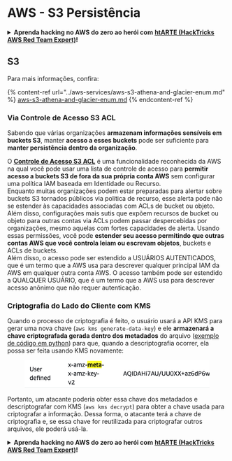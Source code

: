 # AWS - S3 Persistência

<details>

<summary><strong>Aprenda hacking no AWS do zero ao herói com</strong> <a href="https://training.hacktricks.xyz/courses/arte"><strong>htARTE (HackTricks AWS Red Team Expert)</strong></a><strong>!</strong></summary>

Outras formas de apoiar o HackTricks:

* Se você quer ver sua **empresa anunciada no HackTricks** ou **baixar o HackTricks em PDF**, confira os [**PLANOS DE ASSINATURA**](https://github.com/sponsors/carlospolop)!
* Adquira o [**material oficial PEASS & HackTricks**](https://peass.creator-spring.com)
* Descubra [**A Família PEASS**](https://opensea.io/collection/the-peass-family), nossa coleção de [**NFTs**](https://opensea.io/collection/the-peass-family) exclusivos
* **Junte-se ao grupo** 💬 [**Discord**](https://discord.gg/hRep4RUj7f) ou ao [**grupo do telegram**](https://t.me/peass) ou **siga-me** no **Twitter** 🐦 [**@carlospolopm**](https://twitter.com/carlospolopm)**.**
* **Compartilhe suas técnicas de hacking enviando PRs para os repositórios github do** [**HackTricks**](https://github.com/carlospolop/hacktricks) e [**HackTricks Cloud**](https://github.com/carlospolop/hacktricks-cloud).

</details>

## S3

Para mais informações, confira:

{% content-ref url="../aws-services/aws-s3-athena-and-glacier-enum.md" %}
[aws-s3-athena-and-glacier-enum.md](../aws-services/aws-s3-athena-and-glacier-enum.md)
{% endcontent-ref %}

### Via Controle de Acesso S3 ACL

Sabendo que várias organizações **armazenam informações sensíveis em buckets S3**, manter **acesso a esses buckets** pode ser suficiente para **manter persistência dentro da organização**.

O [**Controle de Acesso S3 ACL**](https://docs.aws.amazon.com/AmazonS3/latest/userguide/acl-overview.html) é uma funcionalidade reconhecida da AWS na qual você pode usar uma lista de controle de acesso para **permitir acesso a buckets S3 de fora da sua própria conta AWS** sem configurar uma política IAM baseada em Identidade ou Recurso.\
Enquanto muitas organizações podem estar preparadas para alertar sobre buckets S3 tornados públicos via política de recurso, esse alerta pode não se estender às capacidades associadas com ACLs de bucket ou objeto. Além disso, configurações mais sutis que expõem recursos de bucket ou objeto para outras contas via ACLs podem passar despercebidas por organizações, mesmo aquelas com fortes capacidades de alerta. Usando essas permissões, você pode **estender seu acesso permitindo que outras contas AWS que você controla leiam ou escrevam objetos**, buckets e ACLs de buckets.\
Além disso, o acesso pode ser estendido a USUÁRIOS AUTENTICADOS, que é um termo que a AWS usa para descrever qualquer principal IAM da AWS em qualquer outra conta AWS. O acesso também pode ser estendido a QUALQUER USUÁRIO, que é um termo que a AWS usa para descrever acesso anônimo que não requer autenticação.

### Criptografia do Lado do Cliente com KMS

Quando o processo de criptografia é feito, o usuário usará a API KMS para gerar uma nova chave (`aws kms generate-data-key`) e ele **armazenará a chave criptografada gerada dentro dos metadados** do arquivo ([exemplo de código em python](https://aioboto3.readthedocs.io/en/latest/cse.html#how-it-works-kms-managed-keys)) para que, quando a descriptografia ocorrer, ela possa ser feita usando KMS novamente:&#x20;

<figure><img src="../../../.gitbook/assets/image (1) (1) (1) (3) (1).png" alt=""><figcaption></figcaption></figure>

Portanto, um atacante poderia obter essa chave dos metadados e descriptografar com KMS (`aws kms decrypt`) para obter a chave usada para criptografar a informação. Dessa forma, o atacante terá a chave de criptografia e, se essa chave for reutilizada para criptografar outros arquivos, ele poderá usá-la.

<details>

<summary><strong>Aprenda hacking no AWS do zero ao herói com</strong> <a href="https://training.hacktricks.xyz/courses/arte"><strong>htARTE (HackTricks AWS Red Team Expert)</strong></a><strong>!</strong></summary>

Outras formas de apoiar o HackTricks:

* Se você quer ver sua **empresa anunciada no HackTricks** ou **baixar o HackTricks em PDF**, confira os [**PLANOS DE ASSINATURA**](https://github.com/sponsors/carlospolop)!
* Adquira o [**material oficial PEASS & HackTricks**](https://peass.creator-spring.com)
* Descubra [**A Família PEASS**](https://opensea.io/collection/the-peass-family), nossa coleção de [**NFTs**](https://opensea.io/collection/the-peass-family) exclusivos
* **Junte-se ao grupo** 💬 [**Discord**](https://discord.gg/hRep4RUj7f) ou ao [**grupo do telegram**](https://t.me/peass) ou **siga-me** no **Twitter** 🐦 [**@carlospolopm**](https://twitter.com/carlospolopm)**.**
* **Compartilhe suas técnicas de hacking enviando PRs para os repositórios github do** [**HackTricks**](https://github.com/carlospolop/hacktricks) e [**HackTricks Cloud**](https://github.com/carlospolop/hacktricks-cloud).

</details>
